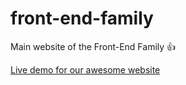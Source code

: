 # front-end-family
Main website of the Front-End Family :+1:

[Live demo for our awesome website](https://haendzel.github.io/website)
